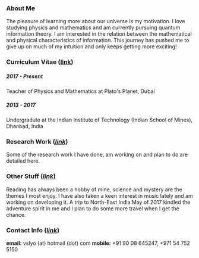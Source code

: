 ### About Me
The pleasure of learning more about our universe is my motivation. I love studying physics and mathematics and am currently pursuing quantum information theory. I am interested in the relation between the mathematical and physical characteristics of information. This journey has pushed me to give up on much of my intuition and only keeps getting more exciting!

### Curriculum Vitae ([__link__](curriculum-vitae.md))
##### 2017 - Present
Teacher of Physics and Mathematics at Plato's Planet, Dubai

##### 2013 - 2017
Undergradute at the Indian Institute of Technology (Indian School of Mines), Dhanbad, India

### Research Work ([_link_](research-work.md))
Some of the research work I have done, am working on and plan to do are detailed here.

### Other Stuff ([_link_](other-stuff.md))
Reading has always been a hobby of mine, science and mystery are the themes I most enjoy. I have also taken a keen interest in music lately and am working on developing it. A trip to North-East India May of 2017 kindled the adventure spirit in me and I plan to do some more travel when I get the chance.

### Contact Info ([_link_](contact.md))
**email:** vslyo (at) hotmail (dot) com
**mobile:** +91 90 08 645247, +971 54 752 5150
